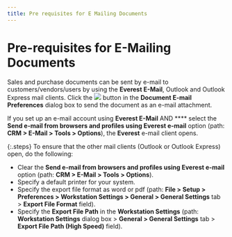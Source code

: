 ```yaml
---
title: Pre requisites for E Mailing Documents
---
```


# Pre-requisites for E-Mailing Documents


Sales and purchase documents can be sent by e-mail to customers/vendors/users  by using the **Everest E-Mail**, Outlook  and Outlook Express mail clients. Click the ![]({{site.pp_baseurl}}/img/pur_email.gif) button in  the **Document E-mail Preferences**  dialog box to send the document as an e-mail attachment.


If you set up an e-mail account using **Everest 
 E-Mail** AND **** select the **Send e-mail from browsers and profiles using 
 Everest e-mail** option (path: **CRM 
 &gt; E-Mail &gt; Tools &gt; Options**), the **Everest**  e-mail client opens.


{:.steps}
To ensure that the other mail clients (Outlook  or Outlook Express) open, do the following:

- Clear the **Send e-mail from browsers and profiles using 
 Everest e-mail** option (path: **CRM 
 &gt; E-Mail &gt; Tools &gt; Options**).
- Specify a default  printer for your system.
- Specify the export  file format as word or pdf (path: **File 
 &gt; Setup &gt; Preferences &gt; Workstation Settings &gt; General &gt; 
 General Settings** tab > **Export 
 File Format** field).
- Specify the **Export File Path** in the **Workstation 
 Settings** (path: **Workstation Settings**  dialog box > **General &gt; General 
 Settings** tab > **Export File 
 Path (High Speed)** field).

